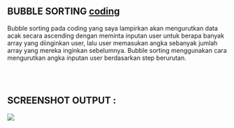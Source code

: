 ## BUBBLE SORTING <a href="Sorting/Bubble Sorting/Bubble Sorting Tugas.c"> coding </a> <br>
<p> Bubble sorting pada coding yang saya lampirkan akan mengurutkan data acak secara ascending dengan meminta inputan user untuk berapa banyak array yang diinginkan user, lalu user memasukan angka sebanyak jumlah array yang mereka inginkan sebelumnya. Bubble sorting menggunakan cara mengurutkan angka inputan user berdasarkan step berurutan. </p> <br><br>

## SCREENSHOT OUTPUT : <br>
<img src="https://github.com/kireikireina/Tugas-ASD/blob/0f62e1b3b68d15a2cbc0b5a6d7036074889e513d/Sorting/Bubble%20Sorting/Screenshot%20(26).png">
